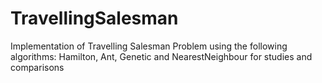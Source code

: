 # TravellingSalesman
Implementation of Travelling Salesman Problem using the following algorithms: Hamilton, Ant, Genetic and NearestNeighbour for studies and comparisons
